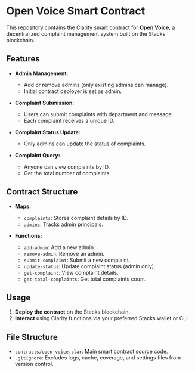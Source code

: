 # Open Voice Smart Contract

This repository contains the Clarity smart contract for **Open Voice**, a decentralized complaint management system built on the Stacks blockchain.

## Features

- **Admin Management:**  
  - Add or remove admins (only existing admins can manage).
  - Initial contract deployer is set as admin.

- **Complaint Submission:**  
  - Users can submit complaints with department and message.
  - Each complaint receives a unique ID.

- **Complaint Status Update:**  
  - Only admins can update the status of complaints.

- **Complaint Query:**  
  - Anyone can view complaints by ID.
  - Get the total number of complaints.

## Contract Structure

- **Maps:**  
  - `complaints`: Stores complaint details by ID.
  - `admins`: Tracks admin principals.

- **Functions:**  
  - `add-admin`: Add a new admin.
  - `remove-admin`: Remove an admin.
  - `submit-complaint`: Submit a new complaint.
  - `update-status`: Update complaint status (admin only).
  - `get-complaint`: View complaint details.
  - `get-total-complaints`: Get total complaints count.

## Usage

1. **Deploy the contract** on the Stacks blockchain.
2. **Interact** using Clarity functions via your preferred Stacks wallet or CLI.

## File Structure

- `contracts/open-voice.clar`: Main smart contract source code.
- `.gitignore`: Excludes logs, cache, coverage, and settings files from version control.
